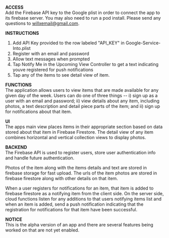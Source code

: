 **ACCESS**<br/>
Add the Firebase API key to the Google plist in order to connect the app to its firebase server. You may also need to run a pod install. Please send any questions to willxemail@gmail.com.

**INSTRUCTIONS**<br/>
1) Add API Key provided to the row labeled "API_KEY" in Google-Service-Into.plist 
2) Register with an email and password
3) Allow text messages when prompted
4) Tap Notify Me in the Upcoming View Controller to get a text indicating youve registered for push notifications 
5) Tap any of the items to see detail view of item.

**FUNCTIONS**<br/>
The application allows users to view items that are made available for any given day of the week. Users can do one of three things -- i) sign up as a user with an email and password; ii) view details about any item, including photos, a text description and detail piece parts of the item; and ii) sign up for notifications about that item. 

**UI**<br/>
The apps main view places items in their appropriate section based on data stored about that item in Firebase Firestore. The detail view of any item combines horizontal and vertical collection views to display photos.

**BACKEND**<br/>
The Firebase API is used to register users, store user authentication info and handle future authentication. 

Photos of the item along with the items details and text are stored in firebase storage for fast upload. The urls of the item photos are stored in firebase firestore along with other details on that item.

When a user registers for notifications for an item, that item is added to firebase firestore as a notifying item from the client side. On the server side, cloud functions listen for any additions to that users notifying items list and when an item is added, send a push notification indicating that the registration for notifications for that item have been successful.

**NOTICE**<br/>
This is the alpha version of an app and there are several features being worked on that are not yet enabled.


